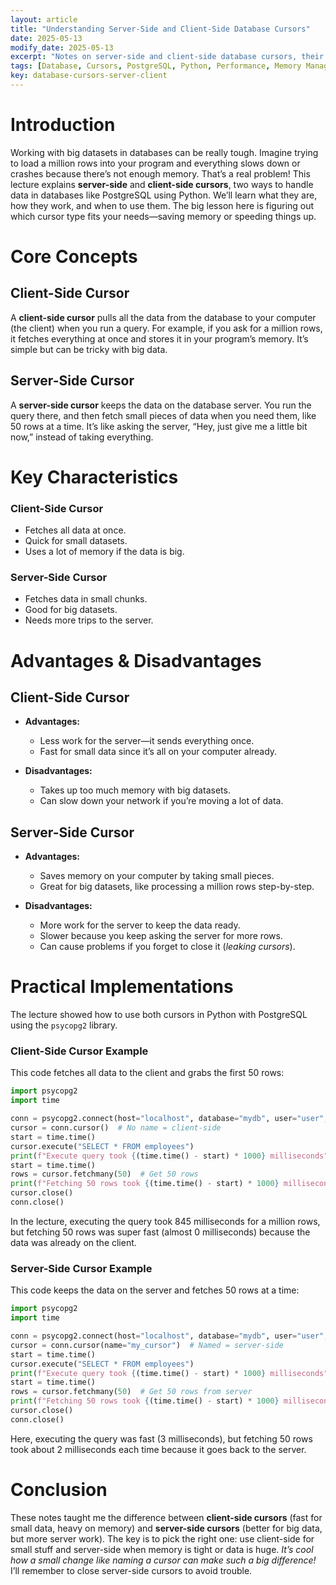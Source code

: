 ```yaml
---
layout: article
title: "Understanding Server-Side and Client-Side Database Cursors"
date: 2025-05-13
modify_date: 2025-05-13
excerpt: "Notes on server-side and client-side database cursors, their differences, pros and cons, and how to use them with PostgreSQL and Python."
tags: [Database, Cursors, PostgreSQL, Python, Performance, Memory Management, LectureNotes]
key: database-cursors-server-client
---
```


# Introduction

Working with big datasets in databases can be really tough. Imagine trying to load a million rows into your program and everything slows down or crashes because there’s not enough memory. That’s a real problem! This lecture explains **server-side** and **client-side cursors**, two ways to handle data in databases like PostgreSQL using Python. We’ll learn what they are, how they work, and when to use them. The big lesson here is figuring out which cursor type fits your needs—saving memory or speeding things up.

# Core Concepts

## Client-Side Cursor

A **client-side cursor** pulls all the data from the database to your computer (the client) when you run a query. For example, if you ask for a million rows, it fetches everything at once and stores it in your program’s memory. It’s simple but can be tricky with big data.

## Server-Side Cursor

A **server-side cursor** keeps the data on the database server. You run the query there, and then fetch small pieces of data when you need them, like 50 rows at a time. It’s like asking the server, “Hey, just give me a little bit now,” instead of taking everything.

# Key Characteristics

### Client-Side Cursor
- Fetches all data at once.
- Quick for small datasets.
- Uses a lot of memory if the data is big.

### Server-Side Cursor
- Fetches data in small chunks.
- Good for big datasets.
- Needs more trips to the server.

# Advantages & Disadvantages

## Client-Side Cursor

- **Advantages:**
  - Less work for the server—it sends everything once.
  - Fast for small data since it’s all on your computer already.

- **Disadvantages:**
  - Takes up too much memory with big datasets.
  - Can slow down your network if you’re moving a lot of data.

## Server-Side Cursor

- **Advantages:**
  - Saves memory on your computer by taking small pieces.
  - Great for big datasets, like processing a million rows step-by-step.

- **Disadvantages:**
  - More work for the server to keep the data ready.
  - Slower because you keep asking the server for more rows.
  - Can cause problems if you forget to close it (*leaking cursors*).

# Practical Implementations

The lecture showed how to use both cursors in Python with PostgreSQL using the `psycopg2` library.

### Client-Side Cursor Example

This code fetches all data to the client and grabs the first 50 rows:

```python
import psycopg2
import time

conn = psycopg2.connect(host="localhost", database="mydb", user="user", password="pass")
cursor = conn.cursor()  # No name = client-side
start = time.time()
cursor.execute("SELECT * FROM employees")
print(f"Execute query took {(time.time() - start) * 1000} milliseconds")
start = time.time()
rows = cursor.fetchmany(50)  # Get 50 rows
print(f"Fetching 50 rows took {(time.time() - start) * 1000} milliseconds")
cursor.close()
conn.close()
```

In the lecture, executing the query took 845 milliseconds for a million rows, but fetching 50 rows was super fast (almost 0 milliseconds) because the data was already on the client.

### Server-Side Cursor Example

This code keeps the data on the server and fetches 50 rows at a time:

```python
import psycopg2
import time

conn = psycopg2.connect(host="localhost", database="mydb", user="user", password="pass")
cursor = conn.cursor(name="my_cursor")  # Named = server-side
start = time.time()
cursor.execute("SELECT * FROM employees")
print(f"Execute query took {(time.time() - start) * 1000} milliseconds")
start = time.time()
rows = cursor.fetchmany(50)  # Get 50 rows from server
print(f"Fetching 50 rows took {(time.time() - start) * 1000} milliseconds")
cursor.close()
conn.close()
```

Here, executing the query was fast (3 milliseconds), but fetching 50 rows took about 2 milliseconds each time because it goes back to the server.

# Conclusion

These notes taught me the difference between **client-side cursors** (fast for small data, heavy on memory) and **server-side cursors** (better for big data, but more server work). The key is to pick the right one: use client-side for small stuff and server-side when memory is tight or data is huge. *It’s cool how a small change like naming a cursor can make such a big difference!* I’ll remember to close server-side cursors to avoid trouble.

